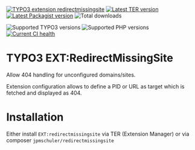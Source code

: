 [![TYPO3 extension redirectmissingsite](https://shields.io/endpoint?label=EXT&url=https://typo3-badges.dev/badge/redirectmissingsite/extension/shields)](https://extensions.typo3.org/extension/redirectmissingsite)
[![Latest TER version](https://shields.io/endpoint?label=TER&url=https://typo3-badges.dev/badge/redirectmissingsite/version/shields)](https://extensions.typo3.org/extension/redirectmissingsite)
[![Latest Packagist version](https://shields.io/packagist/v/jpmschuler/redirectmissingsite?label=Packagist&logo=packagist&logoColor=white)](https://packagist.org/packages/jpmschuler/redirectmissingsite)
![Total downloads](https://typo3-badges.dev/badge/redirectmissingsite/downloads/shields.svg)

![Supported TYPO3 versions](https://shields.io/endpoint?label=typo3&url=https://typo3-badges.dev/badge/redirectmissingsite/typo3/shields)
![Supported PHP versions](https://shields.io/packagist/php-v/jpmschuler/redirectmissingsite?logo=php)
[![Current CI health](https://github.com/jpmschuler/TYPO3-redirectmissingsite/actions/workflows/ci.yml/badge.svg)](https://github.com/jpmschuler/TYPO3-redirectmissingsite/actions/workflows/ci.yml)

# TYPO3 EXT:RedirectMissingSite

Allow 404 handling for unconfigured domains/sites.

Extension configuration allows to define a PID or URL as target which is fetched and displayed as 404.

# Installation
Either install `EXT:redirectmissingsite` via TER (Extension Manager) or via composer `jpmschuler/redirectmissingsite`
